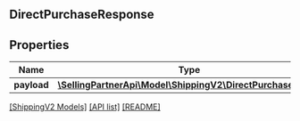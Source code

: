 ## DirectPurchaseResponse

## Properties

Name | Type | Description | Notes
------------ | ------------- | ------------- | -------------
**payload** | [**\SellingPartnerApi\Model\ShippingV2\DirectPurchaseResult**](DirectPurchaseResult.md) |  | [optional]

[[ShippingV2 Models]](../) [[API list]](../../Api) [[README]](../../../README.md)
